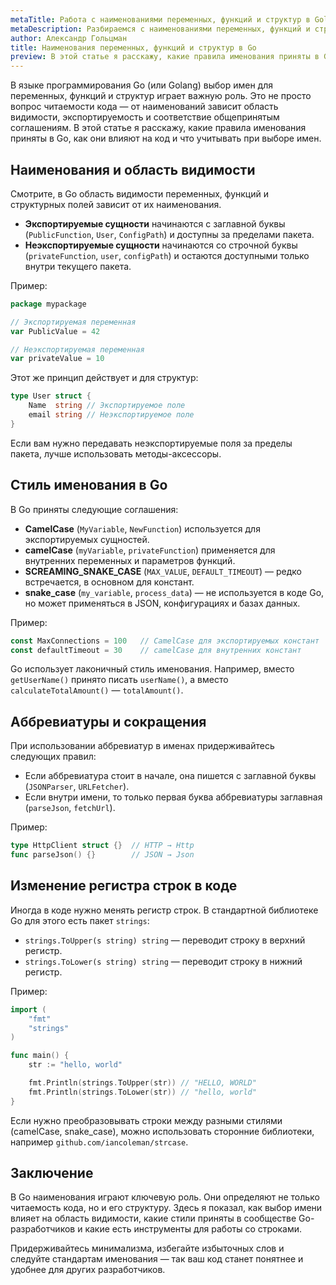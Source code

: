 ```yaml
---
metaTitle: Работа с наименованиями переменных, функций и структур в Golang
metaDescription: Разбираемся c наименованиями переменных, функций и структур в Golang
author: Александр Гольцман
title: Наименования переменных, функций и структур в Go
preview: В этой статье я расскажу, какие правила именования приняты в Go, как они влияют на код и что учитывать при выборе имен.
---
```


В языке программирования Go (или Golang) выбор имен для переменных, функций и структур играет важную роль. Это не просто вопрос читаемости кода — от наименований зависит область видимости, экспортируемость и соответствие общепринятым соглашениям. В этой статье я расскажу, какие правила именования приняты в Go, как они влияют на код и что учитывать при выборе имен.

## **Наименования и область видимости**

Смотрите, в Go область видимости переменных, функций и структурных полей зависит от их наименования.

- **Экспортируемые сущности** начинаются с заглавной буквы (`PublicFunction`, `User`, `ConfigPath`) и доступны за пределами пакета.
- **Неэкспортируемые сущности** начинаются со строчной буквы (`privateFunction`, `user`, `configPath`) и остаются доступными только внутри текущего пакета.

Пример:

```go
package mypackage

// Экспортируемая переменная
var PublicValue = 42

// Неэкспортируемая переменная
var privateValue = 10
```

Этот же принцип действует и для структур:

```go
type User struct {
    Name  string // Экспортируемое поле
    email string // Неэкспортируемое поле
}
```

Если вам нужно передавать неэкспортируемые поля за пределы пакета, лучше использовать методы-аксессоры.

## **Стиль именования в Go**

В Go приняты следующие соглашения:

- **CamelCase** (`MyVariable`, `NewFunction`) используется для экспортируемых сущностей.
- **camelCase** (`myVariable`, `privateFunction`) применяется для внутренних переменных и параметров функций.
- **SCREAMING_SNAKE_CASE** (`MAX_VALUE`, `DEFAULT_TIMEOUT`) — редко встречается, в основном для констант.
- **snake_case** (`my_variable`, `process_data`) — не используется в коде Go, но может применяться в JSON, конфигурациях и базах данных.

Пример:

```go
const MaxConnections = 100   // CamelCase для экспортируемых констант
const defaultTimeout = 30    // camelCase для внутренних констант
```

Go использует лаконичный стиль именования. Например, вместо `getUserName()` принято писать `userName()`, а вместо `calculateTotalAmount()` — `totalAmount()`.

## **Аббревиатуры и сокращения**

При использовании аббревиатур в именах придерживайтесь следующих правил:

- Если аббревиатура стоит в начале, она пишется с заглавной буквы (`JSONParser`, `URLFetcher`).
- Если внутри имени, то только первая буква аббревиатуры заглавная (`parseJson`, `fetchUrl`).

Пример:

```go
type HttpClient struct {}  // HTTP → Http
func parseJson() {}        // JSON → Json
```

## **Изменение регистра строк в коде**

Иногда в коде нужно менять регистр строк. В стандартной библиотеке Go для этого есть пакет `strings`:

- `strings.ToUpper(s string) string` — переводит строку в верхний регистр.
- `strings.ToLower(s string) string` — переводит строку в нижний регистр.

Пример:

```go
import (
    "fmt"
    "strings"
)

func main() {
    str := "hello, world"

    fmt.Println(strings.ToUpper(str)) // "HELLO, WORLD"
    fmt.Println(strings.ToLower(str)) // "hello, world"
}
```

Если нужно преобразовывать строки между разными стилями (camelCase, snake_case), можно использовать сторонние библиотеки, например `github.com/iancoleman/strcase`.

## **Заключение**

В Go наименования играют ключевую роль. Они определяют не только читаемость кода, но и его структуру. Здесь я показал, как выбор имени влияет на область видимости, какие стили приняты в сообществе Go-разработчиков и какие есть инструменты для работы со строками.

Придерживайтесь минимализма, избегайте избыточных слов и следуйте стандартам именования — так ваш код станет понятнее и удобнее для других разработчиков.
